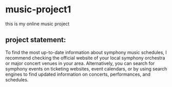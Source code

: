 # music-project1
this is my online music project
## project statement:
To find the most up-to-date information about symphony
music schedules, I recommend checking the official
website of your local symphony orchestra or major
concert venues in your area. Alternatively, you can search 
for symphony events on ticketing websites, event
calendars, or by using search engines to find updated
information on concerts, performances, and schedules.

